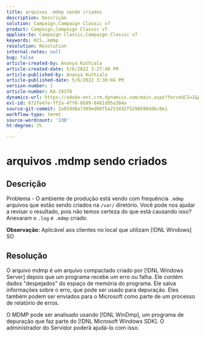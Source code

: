 ```yaml
---
title: arquivos .mdmp sendo criados
description: Descrição
solution: Campaign,Campaign Classic v7
product: Campaign,Campaign Classic v7
applies-to: Campaign Classic,Campaign Classic v7
keywords: KCS,.mdmp
resolution: Resolution
internal-notes: null
bug: false
article-created-by: Ananya Kuthiala
article-created-date: 5/6/2022 3:27:40 PM
article-published-by: Ananya Kuthiala
article-published-date: 5/6/2022 3:30:04 PM
version-number: 1
article-number: KA-19378
dynamics-url: https://adobe-ent.crm.dynamics.com/main.aspx?forceUCI=1&pagetype=entityrecord&etn=knowledgearticle&id=9830300e-51cd-ec11-a7b5-6045bd00dca1
exl-id: 672fe47e-ff2a-4ff0-8b99-8481d95a304a
source-git-commit: 2a93dd0a7389ed08f5a253432f529bb904dbc0e1
workflow-type: tm+mt
source-wordcount: '130'
ht-degree: 3%

---
```


# arquivos .mdmp sendo criados

## Descrição

Problema - O ambiente de produção está vendo com frequência `.mdmp` arquivos que estão sendo criados na `/var/` diretório. Você pode nos ajudar a revisar o resultado, pois não temos certeza do que está causando isso? Anexaram o `.log` e `.mdmp` criado.

<b>Observação:</b> Aplicável aos clientes no local que utilizam [!DNL Windows] SO



## Resolução


O arquivo mdmp é um arquivo compactado criado por [!DNL Windows Server] depois que um programa recebe um erro ou falha. Ele contém dados &quot;despejados&quot; do espaço de memória do programa. Ele salva informações sobre o erro, que pode ser usado para depuração. Eles também podem ser enviados para o Microsoft como parte de um processo de relatório de erros.

O MDMP pode ser analisado usando [!DNL WinDmp], um programa de depuração que faz parte do [!DNL Microsoft Windows SDK]. O administrador do Servidor poderá ajudá-lo com isso.
